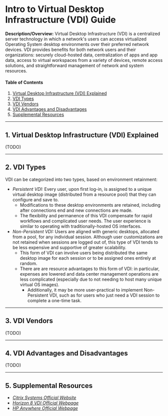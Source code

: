 # Intro to Virtual Desktop Infrastructure (VDI) Guide

**Description/Overview:** Virtual Desktop Infrastructure (VDI) is a centralized server technology in which a network's users can access virtualized Operating System desktop environments over their preferred network devices. VDI provides benefits for both network users and their organizations: securely cloud-hosted data, centralization of apps and app data, access to virtual workspaces from a variety of devices, remote access solutions, and straightforward management of network and system resources.

#### Table of Contents

1. [Virtual Desktop Infrastructure (VDI) Explained](#explained)
2. [VDI Types](#types)
3. [VDI Vendors](#vendors)
4. [VDI Advantages and Disadvantages](#benefits)
5. [Supplemental Resources](#supplemental)

<hr />

## 1. <a name="explained">Virtual Desktop Infrastructure (VDI) Explained</a>

(TODO)

<hr />

## 2. <a name="types">VDI Types</a>

VDI can be categorized into two types, based on environment retainment:

* *Persistent VDI:* Every user, upon first log-in, is assigned to a unique virtual desktop image (distributed from a resource pool) that they can configure and save to.
  + Modifications to these desktop environments are retained, including after connections end and new connections are made.
  + The flexibility and permanence of this VDI compensate for rapid workflows and complicated user needs. The user experience is similar to operating with traditionally-hosted OS interfaces.
* *Non-Persistent VDI:* Users are aligned with generic desktops, allocated from a pool, for any individual session. Although user customizations are not retained when sessions are logged out of, this type of VDI tends to be less expensive and supportive of greater scalability.
  + This form of VDI can involve users being distributed the same desktop image for each session or to be assigned ones entirely at random.
  + There are are resource advantages to this form of VDI: in particular, expenses are lowered and data center management operations are less complicated (especially due to not needing to host many unique virtual OS images).
    - Additionally, it may be more user-practical to implement Non-Persistent VDI, such as for users who just need a VDI session to complete a one-time task.

<hr />

## 3. <a name="vendors">VDI Vendors</a>

(TODO)

<hr />

## 4. <a name="benefits">VDI Advantages and Disadvantages</a>

(TODO)

<hr />

## 5. <a name="supplemental">Supplemental Resources</a>

* *[Citrix Systems Official Website](https://www.citrix.com/)*
* *[Horizon 8 VDI Official Webpage](https://www.omnissa.com/products/horizon-8/)*
* *[HP Anywhere Official Webpage](https://www.hp.com/us-en/services/workforce-solutions/workforce-computing/digital-workspaces/anyware-standard.html)*
